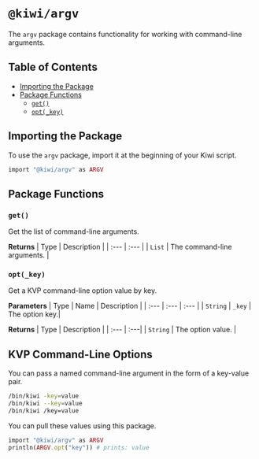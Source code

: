# `@kiwi/argv`

The `argv` package contains functionality for working with command-line arguments.

## Table of Contents

- [Importing the Package](#importing-the-package)
- [Package Functions](#package-functions)
  - [`get()`](#get)
  - [`opt(_key)`](#opt_key)

## Importing the Package

To use the `argv` package, import it at the beginning of your Kiwi script.

```ruby
import "@kiwi/argv" as ARGV
```

## Package Functions

### `get()`
Get the list of command-line arguments.

**Returns**
| Type | Description |
| :--- | :--- |
| `List` | The command-line arguments. |

### `opt(_key)`
Get a KVP command-line option value by key.

**Parameters**
| Type | Name | Description |
| :--- | :--- | :--- |
| `String` | `_key` | The option key.|

**Returns**
| Type | Description |
| :--- | :---|
| `String` | The option value. |

## KVP Command-Line Options

You can pass a named command-line argument in the form of a key-value pair.

```bash
/bin/kiwi -key=value
/bin/kiwi --key=value
/bin/kiwi /key=value
```

You can pull these values using this package.

```ruby
import "@kiwi/argv" as ARGV
println(ARGV.opt("key")) # prints: value
```